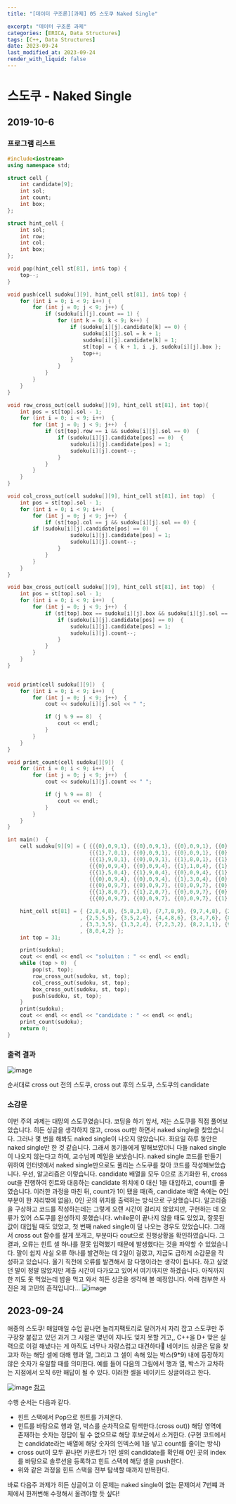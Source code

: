 ```yaml
---
title: "[데이터 구조론][과제] 05 스도쿠 Naked Single"

excerpt: "데이터 구조론 과제"
categories: [ERICA, Data Structures]
tags: [C++, Data Structures]
date: 2023-09-24
last_modified_at: 2023-09-24
render_with_liquid: false
---
```

# 스도쿠 - Naked Single

## 2019-10-6

### 프로그램 리스트

```cpp
#include<iostream>
using namespace std;

struct cell {
	int candidate[9];
	int sol;
	int count;
	int box;
};

struct hint_cell {
	int sol;
	int row;
	int col;
	int box;
};

void pop(hint_cell st[81], int& top) {
	top--;
}

void push(cell sudoku[][9], hint_cell st[81], int& top) {
	for (int i = 0; i < 9; i++) {
		for (int j = 0; j < 9; j++) {
			if (sudoku[i][j].count == 1) {
				for (int k = 0; k < 9; k++) {
					if (sudoku[i][j].candidate[k] == 0) {
						sudoku[i][j].sol = k + 1;
						sudoku[i][j].candidate[k] = 1;
						st[top] = { k + 1, i ,j, sudoku[i][j].box };
						top++;
					}
				}
			}
		}
	}
}

void row_cross_out(cell sudoku[][9], hint_cell st[81], int top){
	int pos = st[top].sol - 1;
	for (int i = 0; i < 9; i++)  {
		for (int j = 0; j < 9; j++)  {
			if (st[top].row == i && sudoku[i][j].sol == 0)  {
				if (sudoku[i][j].candidate[pos] == 0)  {
					sudoku[i][j].candidate[pos] = 1;
					sudoku[i][j].count--;
				}
			}
		}
	}
}

void col_cross_out(cell sudoku[][9], hint_cell st[81], int top)  {
	int pos = st[top].sol - 1;
	for (int i = 0; i < 9; i++)  {
		for (int j = 0; j < 9; j++)  {
			if (st[top].col == j && sudoku[i][j].sol == 0) {
        if (sudoku[i][j].candidate[pos] == 0)  {
					sudoku[i][j].candidate[pos] = 1;
					sudoku[i][j].count--;
				}
			}
		}
	}
}

void box_cross_out(cell sudoku[][9], hint_cell st[81], int top)  {
	int pos = st[top].sol - 1;
	for (int i = 0; i < 9; i++)  {
		for (int j = 0; j < 9; j++)  {
			if (st[top].box == sudoku[i][j].box && sudoku[i][j].sol == 0)  {
				if (sudoku[i][j].candidate[pos] == 0)  {
					sudoku[i][j].candidate[pos] = 1;
					sudoku[i][j].count--;
				}
			}
		}
	}
}


void print(cell sudoku[][9])  {
	for (int i = 0; i < 9; i++)  {
		for (int j = 0; j < 9; j++)  {
			cout << sudoku[i][j].sol << " ";

			if (j % 9 == 8)  {
				cout << endl;
			}
		}
	}
}

void print_count(cell sudoku[][9])  {
	for (int i = 0; i < 9; i++)  {
		for (int j = 0; j < 9; j++)  {
			cout << sudoku[i][j].count << " ";

			if (j % 9 == 8)  {
				cout << endl;
			}
		}
	}
}

int main()  {
	cell sudoku[9][9] = { {{{0},0,9,1}, {{0},0,9,1}, {{0},0,9,1}, {{0},0,9,2}, {{1},8,0,2}, {{1},3,0,2}, {{0},0,9,3}, {{0},0,9,3}, {{0},0,9,3}},
						  {{{1},7,0,1}, {{0},0,9,1}, {{0},0,9,1}, {{0},0,9,2}, {{1},6,0,2}, {{0},0,9,2}, {{0},0,9,3}, {{1},9,0,3}, {{1},8,0,3}},
						  {{{1},9,0,1}, {{0},0,9,1}, {{1},8,0,1}, {{1},7,0,2}, {{0},0,9,2}, {{0},0,9,2}, {{0},0,9,3}, {{0},0,9,3}, {{0},0,9,3}},
						  {{{0},0,9,4}, {{0},0,9,4}, {{1},1,0,4}, {{1},3,0,5}, {{0},0,9,5}, {{0},0,9,5}, {{1},8,0,6}, {{0},0,9,6}, {{0},0,9,6}},
						  {{{1},5,0,4}, {{1},9,0,4}, {{0},0,9,4}, {{1},1,0,5}, {{1},7,0,5}, {{1},8,0,5}, {{0},0,9,6}, {{1},3,0,6}, {{1},4,0,6}},
						  {{{0},0,9,4}, {{0},0,9,4}, {{1},3,0,4}, {{0},0,9,5}, {{0},0,9,5}, {{1},2,0,5}, {{1},9,0,6}, {{0},0,9,6}, {{0},0,9,6}},
						  {{{0},0,9,7}, {{0},0,9,7}, {{0},0,9,7}, {{0},0,9,8}, {{0},0,9,8}, {{1},7,0,8}, {{1},4,0,9}, {{0},0,9,9}, {{1},2,0,9}},
						  {{{1},8,0,7}, {{1},2,0,7}, {{0},0,9,7}, {{0},0,9,8}, {{1},9,0,8}, {{0},0,9,8}, {{0},0,9,9}, {{0},0,9,9}, {{1},7,0,9}},
						  {{{0},0,9,7}, {{0},0,9,7}, {{0},0,9,7}, {{1},5,0,8}, {{1},2,0,8}, {{0},0,9,8}, {{0},0,9,9}, {{0},0,9,9}, {{0},0,9,9}} };

	hint_cell st[81] = { {2,8,4,8}, {5,8,3,8}, {7,7,8,9}, {9,7,4,8}, {2,7,1,7}, {8,7,0,7}, {2,6,8,9}, {4,6,6,9}, {7,6,5,8}, {9,5,6,6}
					   , {2,5,5,5}, {3,5,2,4}, {4,4,8,6}, {3,4,7,6}, {8,4,5,5}, {7,4,4,5}, {1,4,3,5}, {9,4,1,4}, {5,4,0,4}, {8,3,6,6}
					   , {3,3,3,5}, {1,3,2,4}, {7,2,3,2}, {8,2,1,1}, {9,2,0,1}, {8,1,8,3}, {9,1,7,3}, {6,1,4,2}, {7,1,0,1}, {3,0,5,2}
					   , {8,0,4,2} };
	int top = 31;

	print(sudoku);
	cout << endl << endl << "soluiton : " << endl << endl;
	while (top > 0)  {
		pop(st, top);
		row_cross_out(sudoku, st, top);
		col_cross_out(sudoku, st, top);
		box_cross_out(sudoku, st, top);
		push(sudoku, st, top);
	}
	print(sudoku);
	cout << endl << endl << "candidate : " << endl << endl;
	print_count(sudoku);
	return 0;
}


```

### 출력 결과

![image](https://github.com/yeondori/yeondori.github.io/assets/93027942/ea93e89c-5b0d-40ee-91ba-4b9eb2742de1)

순서대로 cross out 전의 스도쿠, cross out 후의 스도쿠, 스도쿠의 candidate

### 소감문

이번 주의 과제는 대망의 스도쿠였습니다. 코딩을 하기 앞서, 저는 스도쿠를 직접 풀어보았습니다. 히든 싱글을 생각하지 않고, cross out만 하면서 naked single을 찾았습니다. 그러나 몇 번을 해봐도 naked single이 나오지 않았습니다. 화요일 하루 동안은 naked single만 한 것 같습니다. 그래서 동기들에게 말해보았더니 다들 naked single이 나오지 않는다고 하여, 교수님께 메일을 보냈습니다. naked single 코드를 만들기 위하여 인터넷에서 naked single만으로도 풀리는 스도쿠를 찾아 코드를 작성해보았습니다. 우선, 알고리즘은 이렇습니다. candidate 배열을 모두 0으로 초기화한 뒤, cross out을 진행하여 힌트와 대응하는 candidate 위치에 0 대신 1을 대입하고, count를 줄였습니다. 이러한 과정을 마친 뒤, count가 1이 됐을 때(즉, candidate 배열 속에는 0인 부분이 한 자리밖에 없음), 0인 곳의 위치를 출력하는 방식으로 구상했습니다. 알고리즘을 구상하고 코드를 작성하는데는 그렇게 오랜 시간이 걸리지 않았지만, 구현하는 데 오류가 있어 스도쿠를 완성하지 못했습니다. while문이 끝나지 않을 때도 있었고, 잘못된 값이 대입될 때도 있었고, 첫 번째 naked single이 덜 나오는 경우도 있었습니다. 그래서 cross out 함수를 잘게 쪼개고, 부분마다 cout으로 진행상황을 확인하였습니다. 그 결과, 오류는 힌트 셀 하나를 잘못 입력했기 때문에 발생했다는 것을 파악할 수 있었습니다. 말이 쉽지 사실 오류 하나를 발견하는 데 2일이 걸렸고, 지금도 급하게 소감문을 작성하고 있습니다. 울기 직전에 오류를 발견해서 참 다행이라는 생각이 듭니다. 하고 싶었던 말이 정말 많았지만 제출 시간이 다가오고 있어서 여기까지만 하겠습니다. 아직까지 한 끼도 못 먹었는데 밥을 먹고 와서 히든 싱글을 생각해 볼 예정입니다. 아래 첨부한 사진은 제 고민의 흔적입니다…
![image](https://github.com/yeondori/yeondori.github.io/assets/93027942/aeb43f16-8817-4a38-92ce-68903551d8a3)

## 2023-09-24

애증의 스도쿠! 매일매일 수업 끝나면 놀리지팩토리로 달려가서 자리 잡고 스도쿠만 주구장창 붙잡고 있던 과거 그 시절은 몇년이 지나도 잊지 못할 거고,, C++을 D+ 맞은 실력으로 이걸 해냈다는 게 아직도 너무나 자랑스럽고 대견하다🥲
네이키드 싱글은 답을 찾고자 하는 해당 셀에 대해 행과 열, 그리고 그 셀이 속해 있는 박스(9*9) 내에 등장하지 않은 숫자가 유일할 때를 의미한다. 예를 들어 다음의 그림에서 행과 열, 박스가 교차하는 지점에서 오직 6만 해답이 될 수 있다. 이러한 셀을 네이키드 싱글이라고 한다.

![image](https://github.com/yeondori/yeondori.github.io/assets/93027942/1a67139e-b817-4392-8ca8-0bd086efc7e4) [참고](https://m.blog.naver.com/roty22/220697379898)

수행 순서는 다음과 같다.
- 힌트 스택에서 Pop으로 힌트를 가져온다.
- 힌트를 바탕으로 행과 열, 박스를 순차적으로 탐색한다.(cross out)) 해당 영역에 존재하는 숫자는 정답이 될 수 없으므로 해당 후보군에서 소거한다. (구현 코드에서는 candidate라는 배열에 해당 숫자의 인덱스에 1을 넣고 count를 줄이는 방식)
- cross out이 모두 끝나면 카운트가 1인 셀의 candidate를 확인해 0인 곳의 index를 바탕으로 솔루션을 등록하고 힌트 스택에 해당 셀을 push한다.
- 위와 같은 과정을 힌트 스택을 전부 탐색할 때까지 반복한다.

바로 다음주 과제가 히든 싱글이고 이 문제는 naked single이 없는 문제여서 7번쨰 과제에서 한꺼번해 수정해서 올려야할 듯 싶다!